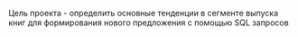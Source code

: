  Цель проекта - определить основные тенденции в сегменте выпуска книг для формирования нового предложения с помощью SQL запросов